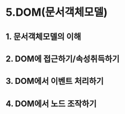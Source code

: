 # 5.DOM(문서객체모델) <!-- omit in toc -->

## 1. 문서객체모델의 이해
## 2. DOM에 접근하기/속성취득하기
## 3. DOM에서 이벤트 처리하기
## 4. DOM에서 노드 조작하기
